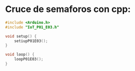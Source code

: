 # Cruce de semaforos con cpp:

```cpp
#include <Arduino.h>
#include "IoT_P01_E03.h"

void setup() {
    setiupP01E03();
}

void loop() {
    loopP01E03();
}
```